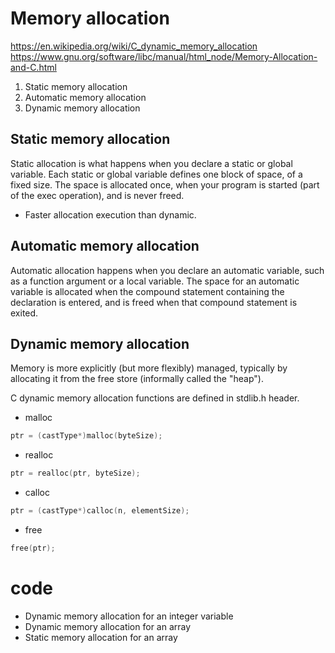 # Memory allocation

https://en.wikipedia.org/wiki/C_dynamic_memory_allocation
https://www.gnu.org/software/libc/manual/html_node/Memory-Allocation-and-C.html

1. Static memory allocation
2. Automatic memory allocation
3. Dynamic memory allocation

## Static memory allocation

Static allocation is what happens when you declare a static or global variable. Each static or global variable defines one block of space, of a fixed size. The space is allocated once, when your program is started (part of the exec operation), and is never freed.

* Faster allocation execution than dynamic.

## Automatic memory allocation

Automatic allocation happens when you declare an automatic variable, such as a function argument or a local variable. The space for an automatic variable is allocated when the compound statement containing the declaration is entered, and is freed when that compound statement is exited.

## Dynamic memory allocation

Memory is more explicitly (but more flexibly) managed, typically by allocating it from the free store (informally called the "heap").

C dynamic memory allocation functions are defined in stdlib.h header.
* malloc
```c
ptr = (castType*)malloc(byteSize);
```
* realloc
```c
ptr = realloc(ptr, byteSize);
```
* calloc
```c
ptr = (castType*)calloc(n, elementSize);
```
* free
```c
free(ptr);
```

# code
* Dynamic memory allocation for an integer variable
* Dynamic memory allocation for an array
* Static memory allocation for an array
